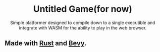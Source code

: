 <div align='center'>
    <h1>Untitled Game(for now)</h1>
    <p>Simple platformer designed to compile down to a single executible and integrate with WASM for the ability to play in the web browser.</p>
</div>

## Made with [Rust](https://rust-lang.org) and [Bevy](https://bevyengine.org).